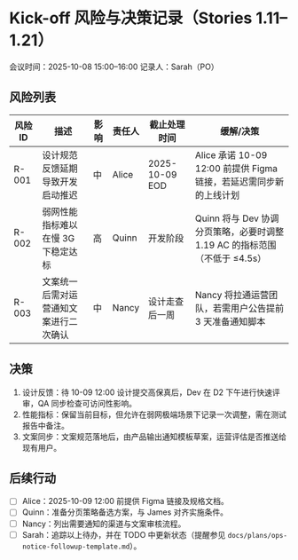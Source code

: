 # Kick-off 风险与决策记录（Stories 1.11–1.21）

会议时间：2025-10-08 15:00–16:00
记录人：Sarah（PO）

## 风险列表

| 风险 ID | 描述 | 影响 | 责任人 | 截止处理时间 | 缓解/决策 |
| ------- | ---- | ---- | ------ | ------------ | ---------- |
| R-001 | 设计规范反馈延期导致开发启动推迟 | 中 | Alice | 2025-10-09 EOD | Alice 承诺 10-09 12:00 前提供 Figma 链接，若延迟需同步新的上线计划 |
| R-002 | 弱网性能指标难以在慢 3G 下稳定达标 | 高 | Quinn | 开发阶段 | Quinn 将与 Dev 协调分页策略，必要时调整 1.19 AC 的指标范围（不低于 ≤4.5s） |
| R-003 | 文案统一后需对运营通知文案进行二次确认 | 中 | Nancy | 设计走查后一周 | Nancy 将拉通运营团队，若需用户公告提前 3 天准备通知脚本 |

## 决策

1. 设计反馈：待 10-09 12:00 设计提交高保真后，Dev 在 D2 下午进行快速评审，QA 同步检查可访问性影响。
2. 性能指标：保留当前目标，但允许在弱网极端场景下记录一次调整，需在测试报告中备注。
3. 文案同步：文案规范落地后，由产品输出通知模板草案，运营评估是否推送给现有用户。

## 后续行动
- [ ] Alice：2025-10-09 12:00 前提供 Figma 链接及规格文档。
- [ ] Quinn：准备分页策略备选方案，与 James 对齐实施条件。
- [ ] Nancy：列出需要通知的渠道与文案审核流程。
- [ ] Sarah：追踪以上待办，并在 TODO 中更新状态（提醒参见 `docs/plans/ops-notice-followup-template.md`）。
